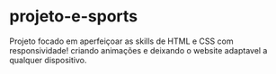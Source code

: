 # projeto-e-sports
 Projeto focado em aperfeiçoar as skills de  HTML e CSS com responsividade! criando animações e deixando o website adaptavel a qualquer  dispositivo.
